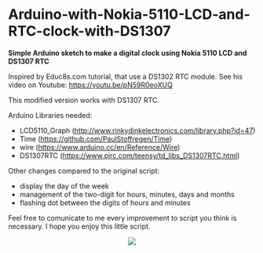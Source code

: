 # Arduino-with-Nokia-5110-LCD-and-RTC-clock-with-DS1307
<b>Simple Arduino sketch to make  a digital clock using Nokia 5110 LCD and DS1307 RTC</b>

Inspired by Educ8s.com tutorial, that use a DS1302 RTC module. 
See his video on Youtube: https://youtu.be/pN59R0eoXUQ

This modified version works with DS1307 RTC.

Arduino Libraries needed:
 - LCD5110_Graph (http://www.rinkydinkelectronics.com/library.php?id=47)
 - Time (https://github.com/PaulStoffregen/Time)
 - wire (https://www.arduino.cc/en/Reference/Wire)
 - DS1307RTC (https://www.pjrc.com/teensy/td_libs_DS1307RTC.html)

Other changes compared to the original script:
- display the day of the week
- management of the two-digit for hours, minutes, days and months
- flashing dot between the digits of hours and minutes

Feel free to comunicate to me every improvement to script you think is necessary.
I hope you enjoy this little script.

<div align="center">
<a href="http://wtpl.net" target"_blank"><img src="http://www.wtfpl.net/wp-content/uploads/2012/12/wtfpl-badge-1.png"></a>
</div>
